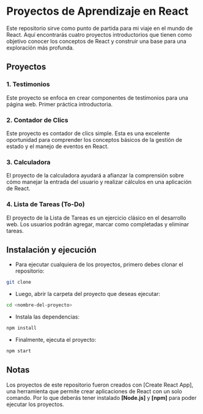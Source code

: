 # Proyectos de Aprendizaje en React

Este repositorio sirve como punto de partida para mi viaje en el mundo de React. Aquí encontrarás cuatro proyectos introductorios que tienen como objetivo conocer los conceptos de React y construir una base para una exploración más profunda.

## Proyectos

### 1. Testimonios

Este proyecto se enfoca en crear componentes de testimonios para una página web. Primer práctica introductoria.

### 2. Contador de Clics

Este proyecto es contador de clics simple. Esta es una excelente oportunidad para comprender los conceptos básicos de la gestión de estado y el manejo de eventos en React.

### 3. Calculadora

El proyecto de la calculadora ayudará a afianzar la comprensión sobre cómo manejar la entrada del usuario y realizar cálculos en una aplicación de React.

### 4. Lista de Tareas (To-Do)

El proyecto de la Lista de Tareas es un ejercicio clásico en el desarrollo web. Los usuarios podrán agregar, marcar como completadas y eliminar tareas.

## Instalación y ejecución

* Para ejecutar cualquiera de los proyectos, primero debes clonar el repositorio:

```bash
git clone
```

* Luego, abrir la carpeta del proyecto que deseas ejecutar:

```bash
cd <nombre-del-proyecto>
```

* Instala las dependencias:

```bash
npm install
```

* Finalmente, ejecuta el proyecto:

```bash
npm start
```

## Notas

Los proyectos de este repositorio fueron creados con [Create React App], una herramienta que permite crear aplicaciones de React con un solo comando. Por lo que deberás tener instalado **[Node.js]** y **[npm]** para poder ejecutar los proyectos.